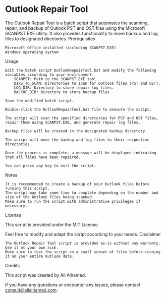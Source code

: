 # Outlook Repair Tool

The Outlook Repair Tool is a batch script that automates the scanning, repair, and backup of Outlook PST and OST files using the Microsoft SCANPST.EXE utility. It also provides functionality to move backup and log files to designated directories.
Prerequisites

    Microsoft Office installed (including SCANPST.EXE)
    Windows operating system

Usage

    Edit the batch script OutlookRepairTool.bat and modify the following variables according to your environment:
        SCANPST: Path to the SCANPST.EXE tool.
        DIRS_TO_SCAN: Directories to scan for Outlook files (PST and OST).
        LOG_DIR: Directory to store repair log files.
        BACKUP_DIR: Directory to store backup files.

    Save the modified batch script.

    Double-click the OutlookRepairTool.bat file to execute the script.

    The script will scan the specified directories for PST and OST files, repair them using SCANPST.EXE, and generate repair log files.

    Backup files will be created in the designated backup directory.

    The script will move the backup and log files to their respective directories.

    Once the process is complete, a message will be displayed indicating that all files have been repaired.

    You can press any key to exit the script.

Notes

    It is recommended to create a backup of your Outlook files before running this script.
    The script may take some time to complete depending on the number and size of the Outlook files being scanned.
    Make sure to run the script with administrative privileges if necessary.

License

This script is provided under the MIT License.

Feel free to modify and adapt the script according to your needs.
Disclaimer

    The Outlook Repair Tool script is provided as-is without any warranty. Use it at your own risk.
    Make sure to test the script on a small subset of files before running it on your entire Outlook data.

Credits

This script was created by Ali Alhamed.

If you have any questions or encounter any issues, please contact consult@alialhamed.com.
